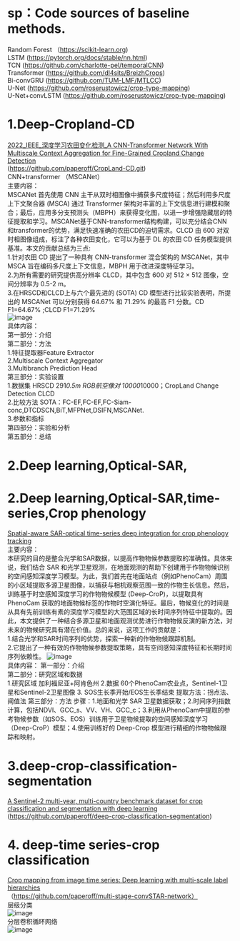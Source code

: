 # sp：Code sources of baseline methods.
Random Forest （https://scikit-learn.org)  
LSTM (https://pytorch.org/docs/stable/nn.html)   
TCN (https://github.com/charlotte-pel/temporalCNN)   
Transformer (https://github.com/dl4sits/BreizhCrops)   
Bi-convGRU (https://github.com/TUM-LMF/MTLCC)  
U-Net (https://github.com/roserustowicz/crop-type-mapping)  
U-Net+convLSTM (https://github.com/roserustowicz/crop-type-mapping)  


# 1.Deep-Cropland-CD
[2022_IEEE_深度学习农田变化检测_A CNN-Transformer Network With Multiscale Context Aggregation for Fine-Grained Cropland Change Detection](https://ieeexplore.ieee.org/document/9780164/keywords#keywords)  
(https://github.com/paperoff/CropLand-CD.git)  
CNN+transformer （MSCANet）  
主要内容：  
MSCANet 首先使用 CNN 主干从双时相图像中捕获多尺度特征；然后利用多尺度上下文聚合器 (MSCA) 通过 Transformer 架构对丰富的上下文信息进行建模和聚合；最后，应用多分支预测头（MBPH）来获得变化图，以进一步增强隐藏层的特征提取和学习。MSCANet基于CNN-transformer结构构建，可以充分结合CNN和transformer的优势，满足快速准确的农田CD的迫切需求。CLCD 由 600 对双时相图像组成，标注了各种农田变化，它可以为基于 DL 的农田 CD 任务模型提供基准。本文的贡献总结为三点:  
1.针对农田 CD 提出了一种具有 CNN-transformer 混合架构的 MSCANet，其中 MSCA 旨在编码多尺度上下文信息，MBPH 用于改进深度特征学习。  
2.为所有需要的研究提供高分辨率 CLCD，其中包含 600 对 512 × 512 图像，空间分辨率为 0.5-2 m。  
3.在HRSCD和CLCD上与六个最先进的 (SOTA) CD 模型进行比较实验表明，所提出的 MSCANet 可以分别获得 64.67% 和 71.29% 的最高 F1 分数。CD  F1=64.67% ;CLCD  F1=71.29%  
![image](https://user-images.githubusercontent.com/62208710/196014581-e12c7b2c-3780-4079-878a-541d456a2971.png)  
具体内容：   
第一部分：介绍  
第二部分：方法  
1.特征提取器Feature Extractor  
2.Multiscale Context Aggregator  
3.Multibranch Prediction Head  
第三部分：实验设置  
1.数据集 HRSCD 291*0.5m RGB航空像对 10000*10000；CropLand Change Detection  CLCD  
2.比较方法 SOTA：FC-EF,FC-EF,FC-Siam-conc,DTCDSCN,BiT,MFPNet,DSIFN,MSCANet.  
3.参数和指标  
第四部分：实验和分析  
第五部分：总结

# 2.Deep learning,Optical-SAR,



# 2.Deep learning,Optical-SAR,time-series,Crop phenology
[Spatial-aware SAR-optical time-series deep integration for crop phenology tracking](https://www.sciencedirect.com/science/article/pii/S0034425722001602?ref=pdf_download&fr=RR-2&rr=75adbfa509c549f0)   
主要内容：  
本研究的目的是整合光学和SAR数据，以提高作物物候参数提取的准确性。具体来说，我们结合 SAR 和光学卫星观测，在地面观测的帮助下创建用于作物物候识别的空间感知深度学习模型。为此，我们首先在地面站点（例如PhenoCam）周围的小区域提取多源卫星图像，以捕获与相机观察范围一致的作物生长信息。然后，训练基于时空感知深度学习的作物物候模型 (Deep-CroP)，以提取具有 PhenoCam 获取的地面物候标签的作物时空演化特征。最后，物候变化的时间是从具有先前训练有素的深度学习模型的大范围区域的长时间序列特征中提取的。因此，本文提供了一种结合多源卫星和地面观测优势进行作物物候反演的新方法，对未来的物候研究具有潜在价值。总的来说，这项工作的贡献是：  
1.结合光学和SAR时间序列的优势，探索一种新的作物物候跟踪机制。  
2.它提出了一种有效的作物物候参数提取策略，具有空间感知深度特征和长期时间序列依赖性。 
![image](https://user-images.githubusercontent.com/62208710/196017502-937e7ed5-ddd7-4fb3-9646-b8263860f1f5.png)  
具体内容：
第一部分：介绍  
第二部分：研究区域和数据  
1.研究区域 加利福尼亚+阿肯色州 
2.数据  60个PhenoCam农业点，Sentinel-1卫星和Sentinel-2卫星图像
3. SOS生长季开始/EOS生长季结束 提取方法：拐点法、阈值法
第三部分：方法
步骤：1.地面和光学 SAR 卫星数据获取；2.时间序列指数计算，包括NDVI、GCC_s、VV、VH、GCC_c；3.利用从PhenoCam中提取的参考物候参数（如SOS、EOS）训练用于卫星物候提取的空间感知深度学习（Deep-CroP）模型；4.使用训练好的 Deep-Crop 模型进行精细的作物物候跟踪和映射。





# 3.deep-crop-classification-segmentation
[A Sentinel-2 multi-year, multi-country benchmark dataset for crop classification and segmentation with deep learning](https://arxiv.org/abs/2204.00951v2)  
(https://github.com/paperoff/deep-crop-classification-segmentation)  

# 4. deep-time series-crop classification
[Crop mapping from image time series: Deep learning with multi-scale label hierarchies](https://www.sciencedirect.com/science/article/pii/S0034425721003230)  
（https://github.com/paperoff/multi-stage-convSTAR-network）  
层级分类  
![image](https://user-images.githubusercontent.com/62208710/196043352-6033015c-861c-44e4-975a-fa84fb0fd863.png)  
分层卷积循环网络  
![image](https://user-images.githubusercontent.com/62208710/196043411-d5259249-fbbf-4f46-9edf-7b61be9efdbc.png)




